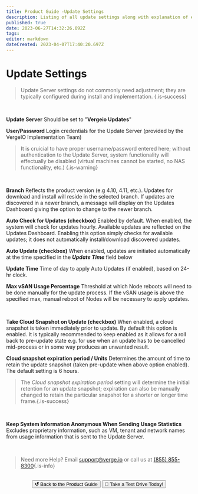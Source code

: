 ```yaml
---
title: Product Guide -Update Settings
description: Listing of all update settings along with explanation of each
published: true
date: 2023-06-27T14:32:26.092Z
tags: 
editor: markdown
dateCreated: 2023-04-07T17:40:20.697Z
---
```


# Update Settings

> Update Server settings do not commonly need adjustment; they are typically configured during install and implementation. {.is-success}  

<br>
  
**Update Server**
Should be set to "**Vergeio Updates**"
<br>

**User/Password**
Login credentials for the Update Server (provided by the VergeIO Implementation Team) 
> It is cruicial to have proper username/password entered here; without authentication to the Update Server, system functionality will effectually be disabled (virtual machines cannot be started, no NAS functionality, etc.) {.is-warning}

<br>

**Branch**
Reflects the product version (e.g 4.10, 4.11, etc.). Updates for download and install will reside in the selected branch. If updates are discovered in a newer branch, a message will display on the Updates Dashboard giving the option to change to the newer branch.
<br>

**Auto Check for Updates (checkbox)**
Enabled by default. When enabled, the system will check for updates hourly. Available updates are reflected on the Updates Dashboard. Enabling this option simply checks for available updates; it does not automatically install/download discovered updates.
<br>

**Auto Update (checkbox)**
When enabled, updates are initiated automatically at the time specified in the ***Update Time*** field below
<br>

**Update Time**
Time of day to apply Auto Updates (if enabled), based on 24-hr clock.
<br>

**Max vSAN Usage Percentage**
Threshold at which Node reboots will need to be done manually for the update process. If the vSAN usage is above the specified max, manual reboot of Nodes will be necessary to apply updates.

<br> 

**Take Cloud Snapshot on Update (checkbox)**
When enabled, a cloud snapshot is taken immediately prior to update. By default this option is enabled. It is typically recommended to keep enabled as it allows for a roll back to pre-update state e.g. for use when an update has to be cancelled mid-process or in some way produces an unwanted result.
<br>

**Cloud snapshot expiration period / Units**
Determines the amount of time to retain the update snapshot (taken pre-update when above option enabled). The default setting is 6 hours.

>The *Cloud snapshot expiration period* setting will determine the initial retention for an update snapshot; expiration can also be manually changed to retain the particular snapshot for a shorter or longer time frame.{.is-success}

<br>

**Keep System Information Anonymous When Sending Usage Statistics**
Excludes proprietary information, such as VM, tenant and network names from usage information that is sent to the Update Server.

<br>   

> Need more Help? Email <a href="mailto:support@verge.io?subject=Support Inquiry" target="_blank" rel="noopener noreferrer">support@verge.io</a> or call us at <a href="tel:+855-855-8300">(855) 855-8300</a>{.is-info}

<br>

<div style="text-align:center; margin-bottom:5px">
  <a href="../ProductGuide/menu"><button class="button-grey"><b>↺</b> Back to the Product Guide</button></a>
  <a href="https://www.verge.io/test-drive#Demo-Section"><button class="button-cta">🚗 Take a Test Drive Today!</button></a>
</div>